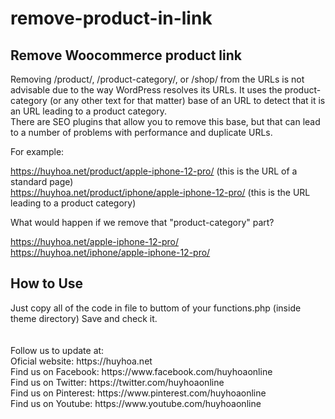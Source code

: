 # remove-product-in-link
<h2>Remove Woocommerce product link</h2>
Removing /product/, /product-category/, or /shop/ from the URLs is not advisable due to the way WordPress resolves its URLs. It uses the product-category (or any other text for that matter) base of an URL to detect that it is an URL leading to a product category.
 <br>
There are SEO plugins that allow you to remove this base, but that can lead to a number of problems with performance and duplicate URLs. <br>

For example: <br>

https://huyhoa.net/product/apple-iphone-12-pro/ (this is the URL of a standard page) <br>
https://huyhoa.net/product/iphone/apple-iphone-12-pro/ (this is the URL leading to a product category) <br>

What would happen if we remove that "product-category" part? <br>

https://huyhoa.net/apple-iphone-12-pro/ <br>
https://huyhoa.net/iphone/apple-iphone-12-pro/  <br>
<h2> How to Use </h2>
Just copy all of the code in file to buttom of your functions.php (inside theme directory)
Save and check it. <br> <br> <br>
Follow us to update at:  <br>
Oficial website: https://huyhoa.net  <br>
Find us on Facebook: https://www.facebook.com/huyhoaonline  <br>
Find us on Twitter: https://twitter.com/huyhoaonline  <br>
Find us on Pinterest: https://www.pinterest.com/huyhoaonline  <br>
Find us on Youtube: https://www.youtube.com/huyhoaonline  <br>